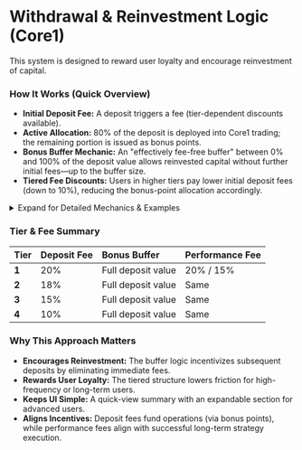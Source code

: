 # Withdrawal & Reinvestment Logic (Core1)

This system is designed to reward user loyalty and encourage reinvestment of capital.

### How It Works (Quick Overview)
- **Initial Deposit Fee:** A deposit triggers a fee (tier-dependent discounts available).
- **Active Allocation:** 80% of the deposit is deployed into Core1 trading; the remaining portion is issued as bonus points.
- **Bonus Buffer Mechanic:** An "effectively fee-free buffer" between 0% and 100% of the deposit value allows reinvested capital without further initial fees—up to the buffer size.
- **Tiered Fee Discounts:** Users in higher tiers pay lower initial deposit fees (down to 10%), reducing the bonus-point allocation accordingly.

<details>
<summary>Expand for Detailed Mechanics & Examples</summary>

### Initial Deposit Example:
- A User (Tier 1) deposits **$1,000**.
- A 20% fee (**$200**) is credited to the user as bonus points.
- **$800** is deployed into the trading vault.
- The user's "Bonus Buffer" is now set to **$1,000**.

### Bonus-Based Reinvestment Phase:
- Any subsequent deposit up to the **$1,000** buffer limit will trigger **no deposit fee**.
- The entire amount of this new deposit is immediately deployed into the vault.

### Buffer Reset Rule:
- Any new deposit that *exceeds* the current buffer (e.g., a $1,200 deposit when the buffer is $1,000) triggers a fee **only on the excess amount** ($200).
- The total buffer then recalibrates based on the latest total deposit size.

### Performance Fee Logic:
Performance fees are separate from deposit fees and apply only to trading profits.
- **20%** for a 1-month lock-up period.
- **15%** for a lock-up period of 3 months or more.

</details>

### Tier & Fee Summary
| Tier | Deposit Fee | Bonus Buffer | Performance Fee |
| :--- | :--- | :--- | :--- |
| **1** | 20% | Full deposit value | 20% / 15% |
| **2** | 18% | Full deposit value | Same |
| **3** | 15% | Full deposit value | Same |
| **4** | 10% | Full deposit value | Same |

### Why This Approach Matters
- **Encourages Reinvestment:** The buffer logic incentivizes subsequent deposits by eliminating immediate fees.
- **Rewards User Loyalty:** The tiered structure lowers friction for high-frequency or long-term users.
- **Keeps UI Simple:** A quick-view summary with an expandable section for advanced users.
- **Aligns Incentives:** Deposit fees fund operations (via bonus points), while performance fees align with successful long-term strategy execution.